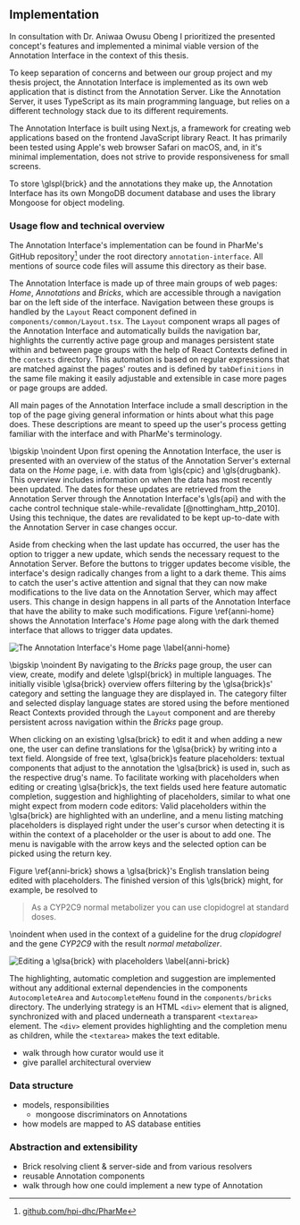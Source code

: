 ## Implementation

In consultation with Dr. Aniwaa Owusu Obeng I prioritized the presented
concept's features and implemented a minimal viable version of the Annotation
Interface in the context of this thesis.

To keep separation of concerns and between our group project and my thesis
project, the Annotation Interface is implemented as its own web application that
is distinct from the Annotation Server. Like the Annotation Server, it uses
TypeScript as its main programming language, but relies on a different
technology stack due to its different requirements.

The Annotation Interface is built using Next.js, a framework for creating web
applications based on the frontend JavaScript library React. It has primarily
been tested using Apple's web browser Safari on macOS, and, in it's minimal
implementation, does not strive to provide responsiveness for small screens.

To store \glspl{brick} and the annotations they make up, the Annotation
Interface has its own MongoDB document database and uses the library Mongoose
for object modeling.

### Usage flow and technical overview

The Annotation Interface's implementation can be found in PharMe's GitHub
repository[^repo] under the root directory `annotation-interface`. All mentions of
source code files will assume this directory as their base.

[^repo]: [github.com/hpi-dhc/PharMe](https://github.com/hpi-dhc/PharMe)

The Annotation Interface is made up of three main groups of web pages: *Home*,
*Annotations* and *Bricks*, which are accessible through a navigation bar on the
left side of the interface. Navigation between these groups is handled by the
`Layout` React component defined in `components/common/Layout.tsx`. The `Layout`
component wraps all pages of the Annotation Interface and automatically builds
the navigation bar, highlights the currently active page group and manages
persistent state within and between page groups with the help of React Contexts
defined in the `contexts` directory. This automation is based on regular
expressions that are matched against the pages' routes and is defined by
`tabDefinitions` in the same file making it easily adjustable and extensible in
case more pages or page groups are added.

All main pages of the Annotation Interface include a small description in the
top of the page giving general information or hints about what this page does.
These descriptions are meant to speed up the user's process getting familiar
with the interface and with PharMe's terminology.

\bigskip \noindent Upon first opening the Annotation Interface, the user is
presented with an overview of the status of the Annotation Server's external
data on the *Home* page, i.e. with data from \gls{cpic} and \gls{drugbank}. This
overview includes information on when the data has most recently been updated.
The dates for these updates are retrieved from the Annotation Server through the
Annotation Interface's \gls{api} and with the cache control technique
stale-while-revalidate [@nottingham_http_2010]. Using this technique, the dates
are revalidated to be kept up-to-date with the Annotation Server in case changes
occur.

Aside from checking when the last update has occurred, the user has the option
to trigger a new update, which sends the necessary request to the Annotation
Server. Before the buttons to trigger updates become visible, the interface's
design radically changes from a light to a dark theme. This aims to catch the
user's active attention and signal that they can now make modifications to the
live data on the Annotation Server, which may affect users.  This change in
design happens in all parts of the Annotation Interface that have the ability to
make such modifications. Figure \ref{anni-home} shows the Annotation Interface's
*Home* page along with the dark themed interface that allows to trigger data
updates.

![The Annotation Interface's *Home* page
\label{anni-home}](images/anni-home.png)

\bigskip \noindent By navigating to the *Bricks* page group, the user can view,
create, modify and delete \glspl{brick} in multiple languages. The initially
visible \glsa{brick} overview offers filtering by the \glsa{brick}s' category
and setting the language they are displayed in. The category filter and
selected display language states are stored using the before mentioned React
Contexts provided through the `Layout` component and are thereby persistent
across navigation within the *Bricks* page group.

When clicking on an existing \glsa{brick} to edit it and when adding a new one,
the user can define translations for the \glsa{brick} by writing into a text
field. Alongside of free text, \glsa{brick}s feature placeholders: textual
components that adjust to the annotation the \glsa{brick} is used in, such as
the respective drug's name. To facilitate working with placeholders when editing
or creating \glsa{brick}s, the text fields used here feature automatic
completion, suggestion and highlighting of placeholders, similar to what one
might expect from modern code editors: Valid placeholders within the
\glsa{brick} are highlighted with an underline, and a menu listing matching
placeholders is displayed right under the user's cursor when detecting it is
within the context of a placeholder or the user is about to add one. The menu is
navigable with the arrow keys and the selected option can be picked using the
return key.

Figure \ref{anni-brick} shows a \glsa{brick}'s English translation being edited
with placeholders. The finished version of this \gls{brick} might, for example,
be resolved to

> As a CYP2C9 normal metabolizer you can use clopidogrel at standard doses.

\noindent when used in the context of a guideline for the drug *clopidogrel* and
the gene *CYP2C9* with the result *normal metabolizer*.

![Editing a \glsa{brick} with placeholders
\label{anni-brick}](images/anni-brick.png)

The highlighting, automatic completion and suggestion are implemented without
any additional external dependencies in the components `AutocompleteArea` and
`AutocompleteMenu` found in the `components/bricks` directory. The underlying
strategy is an HTML `<div>` element that is aligned, synchronized with and
placed underneath a transparent `<textarea>` element. The `<div>` element
provides highlighting and the completion menu as children, while the
`<textarea>` makes the text editable.

- walk through how curator would use it
- give parallel architectural overview

### Data structure

- models, responsibilities
  - mongoose discriminators on Annotations
- how models are mapped to AS database entities

### Abstraction and extensibility

- Brick resolving client & server-side and from various resolvers
- reusable Annotation components
- walk through how one could implement a new type of Annotation
